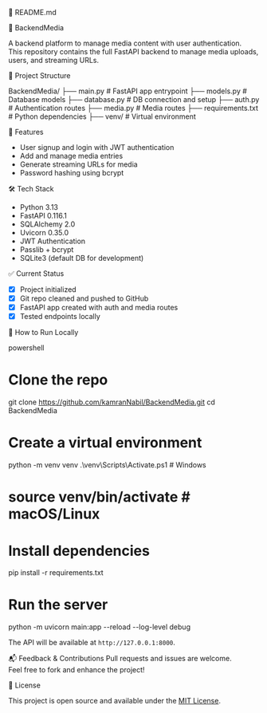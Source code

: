 📘 README.md

📝 BackendMedia

A backend platform to manage media content with user authentication.  
This repository contains the full FastAPI backend to manage media uploads, users, and streaming URLs.

📂 Project Structure

BackendMedia/
├── main.py             # FastAPI app entrypoint
├── models.py           # Database models
├── database.py         # DB connection and setup
├── auth.py             # Authentication routes
├── media.py            # Media routes
├── requirements.txt    # Python dependencies
├── venv/               # Virtual environment

🚀 Features

- User signup and login with JWT authentication
- Add and manage media entries
- Generate streaming URLs for media
- Password hashing using bcrypt

🛠️ Tech Stack

- Python 3.13
- FastAPI 0.116.1
- SQLAlchemy 2.0
- Uvicorn 0.35.0
- JWT Authentication
- Passlib + bcrypt
- SQLite3 (default DB for development)

✅ Current Status

- [x] Project initialized
- [x] Git repo cleaned and pushed to GitHub
- [x] FastAPI app created with auth and media routes
- [x] Tested endpoints locally

🧪 How to Run Locally

powershell
# Clone the repo
git clone https://github.com/kamranNabil/BackendMedia.git
cd BackendMedia

# Create a virtual environment
python -m venv venv
.\venv\Scripts\Activate.ps1  # Windows
# source venv/bin/activate    # macOS/Linux

# Install dependencies
pip install -r requirements.txt

# Run the server
python -m uvicorn main:app --reload --log-level debug

The API will be available at `http://127.0.0.1:8000`.

📬 Feedback & Contributions
Pull requests and issues are welcome.  
Feel free to fork and enhance the project!

📃 License

This project is open source and available under the [MIT License](LICENSE).
